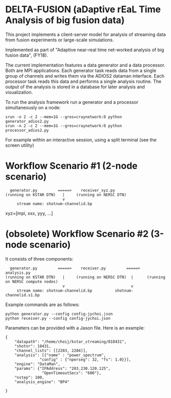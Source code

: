 # DELTA-FUSION (aDaptive rEaL Time Analysis of big fusion data)

This project implements a client-server model for analysis of streaming data from
fusion experiments or large-scale simulations.

Implemented as part of "Adaptive near-real time net-worked analysis of big
fusion data", (FY18).


The current implementation features a data generator and a data processor.
Both are MPI applications. Each generator task reads data from a single group of channels
and writes them via the ADIOS2 dataman interface.
Each processor task reads this data and performs a single analysis routine.
The output of the analysis is stored in a database for later analysis and visualization.


To run the analysis framework run a generator and a processor simultaneously on a node:
```
srun -n 2 -c 2 --mem=1G --gres=craynetwork:0 python generator_adios2.py
srun -n 2 -c 2 --mem=1G --gres=craynetwork:0 python processor_adios2.py
```

For example within an interactive session, using a split terminal (see the screen utility)

# Workflow Scenario #1 (2-node scenario)
```
  generator.py         =====>    receiver_xyz.py
(running on KSTAR DTN)   |     (running on NERSC DTN)
                         v                      
     stream name: shotnum-channelid.bp          
```
xyz=[mpi, xxx, yyy, ...]

# (obsolete) Workflow Scenario #2 (3-node scenario)
It consists of three components:
```
  generator.py         =====>    receiver.py         =====>  analysis.py
(running on KSTAR DTN)   |     (running on NERSC DTN)  |      (running on NERSC compute nodes)
                         v                             v
     stream name: shotnum-channelid.bp          shotnum-channelid.s1.bp
```

Example commands are as follows:
```
python generator.py --config config-jychoi.json
python receiver.py --config config-jychoi.json
```

Parameters can be provided with a Jason file. Here is an example:
```
{
    "datapath": "/home/choij/kstar_streaming/018431",
    "shotnr": 18431,
    "channel_lists": [[2203, 2204]],
    "analysis": [{"name" : "power_spectrum", 
               "config" : {"nperseg": 32, "fs": 1.0}}],
    "engine": "DataMan", 
    "params": {"IPAddress": "203.230.120.125", 
                "OpenTimeoutSecs": "600"},
    "nstep": 100,
    "analysis_engine": "BP4"

}
```
